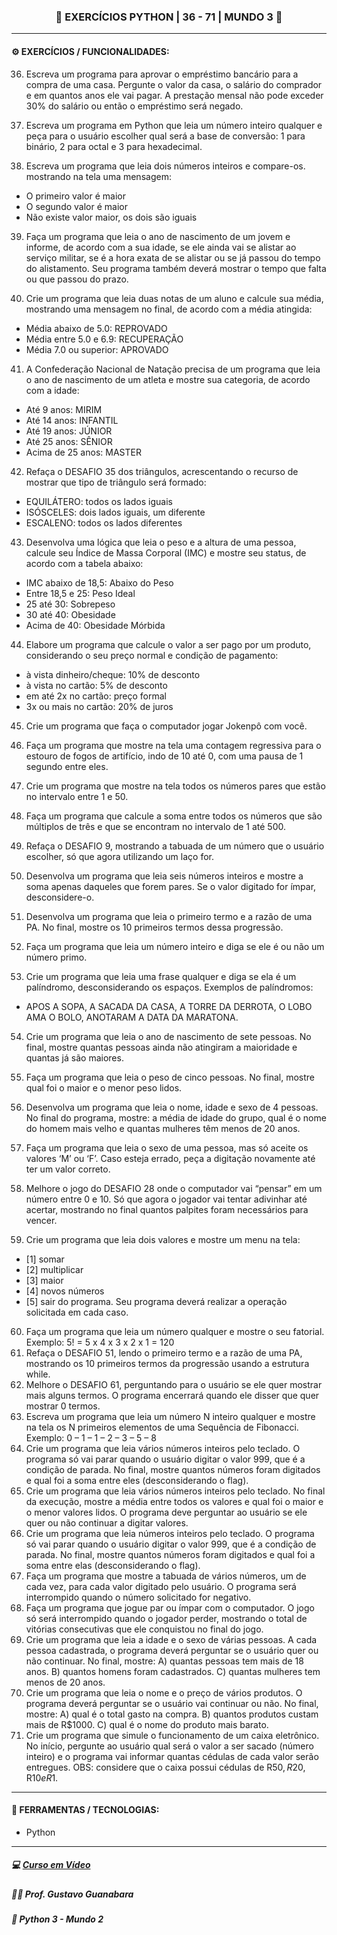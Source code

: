 <h3 align="center"> 
  🚧 EXERCÍCIOS PYTHON | 36 - 71 | MUNDO 3 🚧
</h3>

---
#### ⚙️ EXERCÍCIOS / FUNCIONALIDADES:

36) Escreva um programa para aprovar o empréstimo bancário para a compra de uma casa. Pergunte o valor da casa, o salário do comprador e em quantos anos ele vai pagar. A prestação mensal não pode exceder 30% do salário ou então o empréstimo será negado.

37) Escreva um programa em Python que leia um número inteiro qualquer e peça para o usuário escolher qual será a base de conversão: 1 para binário, 2 para octal e 3 para hexadecimal.

38) Escreva um programa que leia dois números inteiros e compare-os. mostrando na tela uma mensagem:
* O primeiro valor é maior
* O segundo valor é maior
* Não existe valor maior, os dois são iguais

39) Faça um programa que leia o ano de nascimento de um jovem e informe, de acordo com a sua idade, se ele ainda vai se alistar ao serviço militar, se é a hora exata de se alistar ou se já passou do tempo do alistamento. Seu programa também deverá mostrar o tempo que falta ou que passou do prazo.

40) Crie um programa que leia duas notas de um aluno e calcule sua média, mostrando uma mensagem no final, de acordo com a média atingida:
* Média abaixo de 5.0: REPROVADO
* Média entre 5.0 e 6.9: RECUPERAÇÃO
* Média 7.0 ou superior: APROVADO

41) A Confederação Nacional de Natação precisa de um programa que leia o ano de nascimento de um atleta e mostre sua categoria, de acordo com a idade:
* Até 9 anos: MIRIM
* Até 14 anos: INFANTIL
* Até 19 anos: JÚNIOR
* Até 25 anos: SÊNIOR
* Acima de 25 anos: MASTER

42) Refaça o DESAFIO 35 dos triângulos, acrescentando o recurso de mostrar que tipo de triângulo será formado:
* EQUILÁTERO: todos os lados iguais
* ISÓSCELES: dois lados iguais, um diferente
* ESCALENO: todos os lados diferentes

43) Desenvolva uma lógica que leia o peso e a altura de uma pessoa, calcule seu Índice de Massa Corporal (IMC) e mostre seu status, de acordo com a tabela abaixo:
* IMC abaixo de 18,5: Abaixo do Peso
* Entre 18,5 e 25: Peso Ideal
* 25 até 30: Sobrepeso
* 30 até 40: Obesidade
* Acima de 40: Obesidade Mórbida

44) Elabore um programa que calcule o valor a ser pago por um produto, considerando o seu preço normal e condição de pagamento:
* à vista dinheiro/cheque: 10% de desconto
* à vista no cartão: 5% de desconto
* em até 2x no cartão: preço formal 
* 3x ou mais no cartão: 20% de juros

45) Crie um programa que faça o computador jogar Jokenpô com você.

46) Faça um programa que mostre na tela uma contagem regressiva para o estouro de fogos de artifício, indo de 10 até 0, com uma pausa de 1 segundo entre eles.

47) Crie um programa que mostre na tela todos os números pares que estão no intervalo entre 1 e 50.

48) Faça um programa que calcule a soma entre todos os números que são múltiplos de três e que se encontram no intervalo de 1 até 500.

49) Refaça o DESAFIO 9, mostrando a tabuada de um número que o usuário escolher, só que agora utilizando um laço for.

50) Desenvolva um programa que leia seis números inteiros e mostre a soma apenas daqueles que forem pares. Se o valor digitado for ímpar, desconsidere-o.

51) Desenvolva um programa que leia o primeiro termo e a razão de uma PA. No final, mostre os 10 primeiros termos dessa progressão.

52) Faça um programa que leia um número inteiro e diga se ele é ou não um número primo.

53) Crie um programa que leia uma frase qualquer e diga se ela é um palíndromo, desconsiderando os espaços. Exemplos de palíndromos:
* APOS A SOPA, A SACADA DA CASA, A TORRE DA DERROTA, O LOBO AMA O BOLO, ANOTARAM A DATA DA MARATONA.

54) Crie um programa que leia o ano de nascimento de sete pessoas. No final, mostre quantas pessoas ainda não atingiram a maioridade e quantas já são maiores.

55) Faça um programa que leia o peso de cinco pessoas. No final, mostre qual foi o maior e o menor peso lidos.

56) Desenvolva um programa que leia o nome, idade e sexo de 4 pessoas. No final do programa, mostre: a média de idade do grupo, qual é o nome do homem mais velho e quantas mulheres têm menos de 20 anos.

57) Faça um programa que leia o sexo de uma pessoa, mas só aceite os valores ‘M’ ou ‘F’. Caso esteja errado, peça a digitação novamente até ter um valor correto.

58) Melhore o jogo do DESAFIO 28 onde o computador vai “pensar” em um número entre 0 e 10. Só que agora o jogador vai tentar adivinhar até acertar, mostrando no final quantos palpites foram necessários para vencer.

59) Crie um programa que leia dois valores e mostre um menu na tela:
* [1] somar
* [2] multiplicar
* [3] maior
* [4] novos números
* [5] sair do programa.
Seu programa deverá realizar a operação solicitada em cada caso.

60) Faça um programa que leia um número qualquer e mostre o seu fatorial. Exemplo:
5! = 5 x 4 x 3 x 2 x 1 = 120
61) Refaça o DESAFIO 51, lendo o primeiro termo e a razão de uma PA, mostrando os 10 primeiros termos da progressão usando a estrutura while.
62) Melhore o DESAFIO 61, perguntando para o usuário se ele quer mostrar mais alguns termos. O programa encerrará quando ele disser que quer mostrar 0 termos.
63) Escreva um programa que leia um número N inteiro qualquer e mostre na tela os N primeiros elementos de uma Sequência de Fibonacci. Exemplo:
0 – 1 – 1 – 2 – 3 – 5 – 8
64) Crie um programa que leia vários números inteiros pelo teclado. O programa só vai parar quando o usuário digitar o valor 999, que é a condição de parada. No final, mostre quantos números foram digitados e qual foi a soma entre eles (desconsiderando o flag).
65) Crie um programa que leia vários números inteiros pelo teclado. No final da execução, mostre a média entre todos os valores e qual foi o maior e o menor valores lidos. O programa deve perguntar ao usuário se ele quer ou não continuar a digitar valores.
66) Crie um programa que leia números inteiros pelo teclado. O programa só vai parar quando o usuário digitar o valor 999, que é a condição de parada. No final, mostre quantos números foram digitados e qual foi a soma entre elas (desconsiderando o flag).
67) Faça um programa que mostre a tabuada de vários números, um de cada vez, para cada valor digitado pelo usuário. O programa será interrompido quando o número solicitado for negativo.
68) Faça um programa que jogue par ou ímpar com o computador. O jogo só será interrompido quando o jogador perder, mostrando o total de vitórias consecutivas que ele conquistou no final do jogo.
69) Crie um programa que leia a idade e o sexo de várias pessoas. A cada pessoa cadastrada, o programa deverá perguntar se o usuário quer ou não continuar. No final, mostre:
A) quantas pessoas tem mais de 18 anos.
B) quantos homens foram cadastrados.
C) quantas mulheres tem menos de 20 anos.
70) Crie um programa que leia o nome e o preço de vários produtos. O programa deverá perguntar se o usuário vai continuar ou não. No final, mostre:
A) qual é o total gasto na compra.
B) quantos produtos custam mais de R$1000.
C) qual é o nome do produto mais barato.
71) Crie um programa que simule o funcionamento de um caixa eletrônico. No início, pergunte ao usuário qual será o valor a ser sacado (número inteiro) e o programa vai informar quantas cédulas de cada valor serão entregues. OBS: considere que o caixa possui cédulas de R$50, R$20, R$10 e R$1.

---
#### 🔧 FERRAMENTAS / TECNOLOGIAS:

- Python

---
##### 💻 <a href="https://www.cursoemvideo.com/curso/python-3-mundo-3">Curso em Vídeo</a>
##### 🧑‍🏫 Prof. Gustavo Guanabara
##### 📖 Python 3 - Mundo 2
